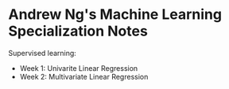 # Andrew Ng's Machine Learning Specialization Notes
Supervised learning:
  * Week 1: Univarite Linear Regression
  * Week 2: Multivariate Linear Regression
